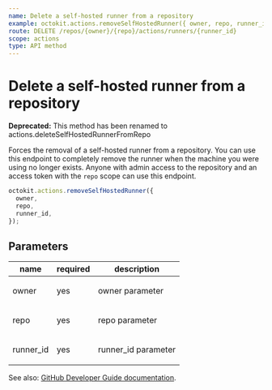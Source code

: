 ```yaml
---
name: Delete a self-hosted runner from a repository
example: octokit.actions.removeSelfHostedRunner({ owner, repo, runner_id })
route: DELETE /repos/{owner}/{repo}/actions/runners/{runner_id}
scope: actions
type: API method
---
```


# Delete a self-hosted runner from a repository

**Deprecated:** This method has been renamed to actions.deleteSelfHostedRunnerFromRepo

Forces the removal of a self-hosted runner from a repository. You can use this endpoint to completely remove the runner when the machine you were using no longer exists. Anyone with admin access to the repository and an access token with the `repo` scope can use this endpoint.

```js
octokit.actions.removeSelfHostedRunner({
  owner,
  repo,
  runner_id,
});
```

## Parameters

<table>
  <thead>
    <tr>
      <th>name</th>
      <th>required</th>
      <th>description</th>
    </tr>
  </thead>
  <tbody>
    <tr><td>owner</td><td>yes</td><td>

owner parameter

</td></tr>
<tr><td>repo</td><td>yes</td><td>

repo parameter

</td></tr>
<tr><td>runner_id</td><td>yes</td><td>

runner_id parameter

</td></tr>
  </tbody>
</table>

See also: [GitHub Developer Guide documentation](https://developer.github.com/v3/actions/self-hosted-runners/#delete-a-self-hosted-runner-from-a-repository).
